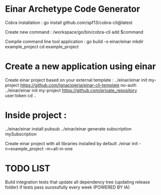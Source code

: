 # Einar Archetype Code Generator

Cobra installation :
go install github.com/spf13/cobra-cli@latest

Create new command :
/workspace/go/bin/cobra-cli add $command

Compile command line tool application : 
go build -o einar/einar
mkdir example_project
cd example_project

# Create a new application using einar
Create einar project based on your external template : 
../einar/einar init my-project https://github.com/Ignaciojeria/einar-cli-template no-auth
../einar/einar init my-project https://github.com/private_repository user:token
cd ..

# Inside project :
../einar/einar install pubsub
../einar/einar generate subscription mySubscription

Create einar project with all libraries installed by default
./einar init -n=example_project -m=all-in-one

# TODO LIST
Build integration tests that update all dependency tree (updating release folder) if tests pass sucessfully every week (POWERED BY IA)
